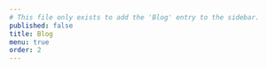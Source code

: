 ```yaml
---
# This file only exists to add the 'Blog' entry to the sidebar.
published: false
title: Blog
menu: true
order: 2
---
```

